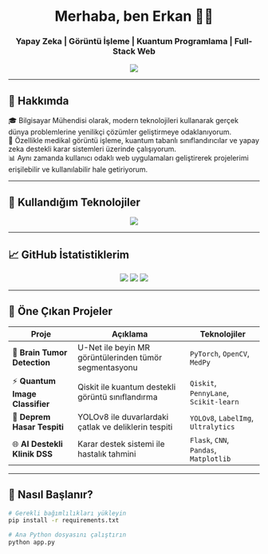 <h1 align="center">Merhaba, ben Erkan 👨‍💻</h1>
<h3 align="center">Yapay Zeka | Görüntü İşleme | Kuantum Programlama | Full-Stack Web</h3>

<p align="center">
  <img src="https://readme-typing-svg.herokuapp.com/?lines=Bilgisayar+Mühendisi+%7C+AI+Araştırmacısı;Derin+Öğrenme+Tutkunu;Sürekli+Öğrenen+ve+Üreten&center=true&width=500&height=45" />
</p>

---

## 🚀 Hakkımda

🎓 Bilgisayar Mühendisi olarak, modern teknolojileri kullanarak gerçek dünya problemlerine yenilikçi çözümler geliştirmeye odaklanıyorum.  
🧠 Özellikle medikal görüntü işleme, kuantum tabanlı sınıflandırıcılar ve yapay zeka destekli karar sistemleri üzerinde çalışıyorum.  
📊 Aynı zamanda kullanıcı odaklı web uygulamaları geliştirerek projelerimi erişilebilir ve kullanılabilir hale getiriyorum.

---

## 🧰 Kullandığım Teknolojiler

<p align="center">
  <img src="https://skillicons.dev/icons?i=python,php,react,nextjs,js,html,css,bootstrap,git,github,vscode,pycharm,postgres,mysql,flask" />
</p>

---

## 📈 GitHub İstatistiklerim

<p align="center">
  <img src="https://github-readme-stats.vercel.app/api?username=cengerkan&show_icons=true&theme=radical" />
  <img src="https://github-readme-streak-stats.herokuapp.com/?user=cengerkan&theme=radical" />
  <img src="https://github-readme-stats.vercel.app/api/top-langs/?username=cengerkan&layout=compact&theme=radical" />
</p>

---

## 📂 Öne Çıkan Projeler

| Proje | Açıklama | Teknolojiler |
|-------|----------|--------------|
| 🔬 **Brain Tumor Detection** | U-Net ile beyin MR görüntülerinden tümör segmentasyonu | `PyTorch`, `OpenCV`, `MedPy` |
| ⚡ **Quantum Image Classifier** | Qiskit ile kuantum destekli görüntü sınıflandırma | `Qiskit`, `PennyLane`, `Scikit-learn` |
| 🧱 **Deprem Hasar Tespiti** | YOLOv8 ile duvarlardaki çatlak ve deliklerin tespiti | `YOLOv8`, `LabelImg`, `Ultralytics` |
| 🌐 **AI Destekli Klinik DSS** | Karar destek sistemi ile hastalık tahmini | `Flask`, `CNN`, `Pandas`, `Matplotlib` |

---

## 📌 Nasıl Başlanır?

```bash
# Gerekli bağımlılıkları yükleyin
pip install -r requirements.txt

# Ana Python dosyasını çalıştırın
python app.py
